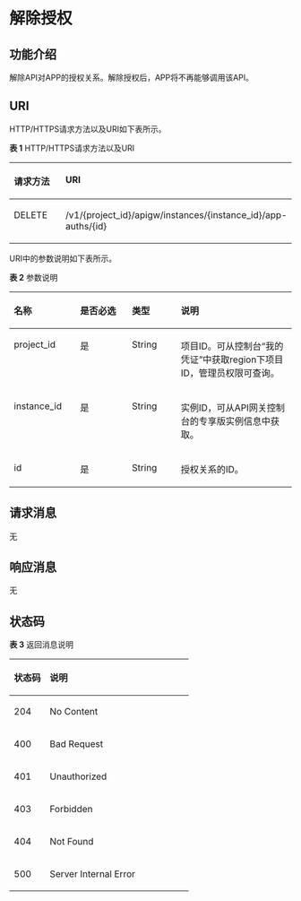 # 解除授权<a name="apig-phapi-180713049"></a>

## 功能介绍<a name="section59173016"></a>

解除API对APP的授权关系。解除授权后，APP将不再能够调用该API。

## URI<a name="section62795097"></a>

HTTP/HTTPS请求方法以及URI如下表所示。

**表 1**  HTTP/HTTPS请求方法以及URI

<a name="table9779415"></a>
<table><thead align="left"><tr id="row3539980"><th class="cellrowborder" valign="top" width="20%" id="mcps1.2.3.1.1"><p id="p18302929"><a name="p18302929"></a><a name="p18302929"></a>请求方法</p>
</th>
<th class="cellrowborder" valign="top" width="80%" id="mcps1.2.3.1.2"><p id="p6142258"><a name="p6142258"></a><a name="p6142258"></a>URI</p>
</th>
</tr>
</thead>
<tbody><tr id="row27760921"><td class="cellrowborder" valign="top" width="20%" headers="mcps1.2.3.1.1 "><p id="p34042091"><a name="p34042091"></a><a name="p34042091"></a>DELETE</p>
</td>
<td class="cellrowborder" valign="top" width="80%" headers="mcps1.2.3.1.2 "><p id="p5946002"><a name="p5946002"></a><a name="p5946002"></a>/v1/{project_id}/apigw/instances/{instance_id}/app-auths/{id}</p>
</td>
</tr>
</tbody>
</table>

URI中的参数说明如下表所示。

**表 2**  参数说明

<a name="table11864182"></a>
<table><thead align="left"><tr id="row62649346"><th class="cellrowborder" valign="top" width="23.46765323467653%" id="mcps1.2.5.1.1"><p id="p41432236"><a name="p41432236"></a><a name="p41432236"></a>名称</p>
</th>
<th class="cellrowborder" valign="top" width="18.36816318368163%" id="mcps1.2.5.1.2"><p id="p567938"><a name="p567938"></a><a name="p567938"></a>是否必选</p>
</th>
<th class="cellrowborder" valign="top" width="17.348265173482652%" id="mcps1.2.5.1.3"><p id="p46003054"><a name="p46003054"></a><a name="p46003054"></a>类型</p>
</th>
<th class="cellrowborder" valign="top" width="40.815918408159185%" id="mcps1.2.5.1.4"><p id="p35259861"><a name="p35259861"></a><a name="p35259861"></a>说明</p>
</th>
</tr>
</thead>
<tbody><tr id="row6768314473"><td class="cellrowborder" valign="top" width="23.46765323467653%" headers="mcps1.2.5.1.1 "><p id="p55878963"><a name="p55878963"></a><a name="p55878963"></a>project_id</p>
</td>
<td class="cellrowborder" valign="top" width="18.36816318368163%" headers="mcps1.2.5.1.2 "><p id="p29902160"><a name="p29902160"></a><a name="p29902160"></a>是</p>
</td>
<td class="cellrowborder" valign="top" width="17.348265173482652%" headers="mcps1.2.5.1.3 "><p id="p6155914"><a name="p6155914"></a><a name="p6155914"></a>String</p>
</td>
<td class="cellrowborder" valign="top" width="40.815918408159185%" headers="mcps1.2.5.1.4 "><p id="p28867016"><a name="p28867016"></a><a name="p28867016"></a>项目ID。可从控制台“我的凭证”中获取region下项目ID，管理员权限可查询。</p>
</td>
</tr>
<tr id="row176084118476"><td class="cellrowborder" valign="top" width="23.46765323467653%" headers="mcps1.2.5.1.1 "><p id="p1780913159538"><a name="p1780913159538"></a><a name="p1780913159538"></a>instance_id</p>
</td>
<td class="cellrowborder" valign="top" width="18.36816318368163%" headers="mcps1.2.5.1.2 "><p id="p9809215115310"><a name="p9809215115310"></a><a name="p9809215115310"></a>是</p>
</td>
<td class="cellrowborder" valign="top" width="17.348265173482652%" headers="mcps1.2.5.1.3 "><p id="p1280914152538"><a name="p1280914152538"></a><a name="p1280914152538"></a>String</p>
</td>
<td class="cellrowborder" valign="top" width="40.815918408159185%" headers="mcps1.2.5.1.4 "><p id="p1880914157537"><a name="p1880914157537"></a><a name="p1880914157537"></a>实例ID，可从API网关控制台的专享版实例信息中获取。</p>
</td>
</tr>
<tr id="row37476513"><td class="cellrowborder" valign="top" width="23.46765323467653%" headers="mcps1.2.5.1.1 "><p id="p15698746"><a name="p15698746"></a><a name="p15698746"></a>id</p>
</td>
<td class="cellrowborder" valign="top" width="18.36816318368163%" headers="mcps1.2.5.1.2 "><p id="p63638919"><a name="p63638919"></a><a name="p63638919"></a>是</p>
</td>
<td class="cellrowborder" valign="top" width="17.348265173482652%" headers="mcps1.2.5.1.3 "><p id="p54478833"><a name="p54478833"></a><a name="p54478833"></a>String</p>
</td>
<td class="cellrowborder" valign="top" width="40.815918408159185%" headers="mcps1.2.5.1.4 "><p id="p50709343"><a name="p50709343"></a><a name="p50709343"></a>授权关系的ID。</p>
</td>
</tr>
</tbody>
</table>

## 请求消息<a name="section28284964"></a>

无

## 响应消息<a name="section9380773"></a>

无

## 状态码<a name="section53238091"></a>

**表 3**  返回消息说明

<a name="table45364073"></a>
<table><thead align="left"><tr id="row52860430"><th class="cellrowborder" valign="top" width="20%" id="mcps1.2.3.1.1"><p id="p53836432"><a name="p53836432"></a><a name="p53836432"></a>状态码</p>
</th>
<th class="cellrowborder" valign="top" width="80%" id="mcps1.2.3.1.2"><p id="p65783722"><a name="p65783722"></a><a name="p65783722"></a>说明</p>
</th>
</tr>
</thead>
<tbody><tr id="row26881285"><td class="cellrowborder" valign="top" width="20%" headers="mcps1.2.3.1.1 "><p id="p29900489"><a name="p29900489"></a><a name="p29900489"></a>204</p>
</td>
<td class="cellrowborder" valign="top" width="80%" headers="mcps1.2.3.1.2 "><p id="p6020508"><a name="p6020508"></a><a name="p6020508"></a>No Content</p>
</td>
</tr>
<tr id="row54184580"><td class="cellrowborder" valign="top" width="20%" headers="mcps1.2.3.1.1 "><p id="p26874868"><a name="p26874868"></a><a name="p26874868"></a>400</p>
</td>
<td class="cellrowborder" valign="top" width="80%" headers="mcps1.2.3.1.2 "><p id="p29380680"><a name="p29380680"></a><a name="p29380680"></a>Bad Request</p>
</td>
</tr>
<tr id="row63099531"><td class="cellrowborder" valign="top" width="20%" headers="mcps1.2.3.1.1 "><p id="p10788401"><a name="p10788401"></a><a name="p10788401"></a>401</p>
</td>
<td class="cellrowborder" valign="top" width="80%" headers="mcps1.2.3.1.2 "><p id="p1445295"><a name="p1445295"></a><a name="p1445295"></a>Unauthorized</p>
</td>
</tr>
<tr id="row13007663"><td class="cellrowborder" valign="top" width="20%" headers="mcps1.2.3.1.1 "><p id="p46987814"><a name="p46987814"></a><a name="p46987814"></a>403</p>
</td>
<td class="cellrowborder" valign="top" width="80%" headers="mcps1.2.3.1.2 "><p id="p47916552"><a name="p47916552"></a><a name="p47916552"></a>Forbidden</p>
</td>
</tr>
<tr id="row28595790"><td class="cellrowborder" valign="top" width="20%" headers="mcps1.2.3.1.1 "><p id="p34557630"><a name="p34557630"></a><a name="p34557630"></a>404</p>
</td>
<td class="cellrowborder" valign="top" width="80%" headers="mcps1.2.3.1.2 "><p id="p47704655"><a name="p47704655"></a><a name="p47704655"></a>Not Found</p>
</td>
</tr>
<tr id="row26688715"><td class="cellrowborder" valign="top" width="20%" headers="mcps1.2.3.1.1 "><p id="p14302320"><a name="p14302320"></a><a name="p14302320"></a>500</p>
</td>
<td class="cellrowborder" valign="top" width="80%" headers="mcps1.2.3.1.2 "><p id="p14947689"><a name="p14947689"></a><a name="p14947689"></a>Server Internal Error</p>
</td>
</tr>
</tbody>
</table>

